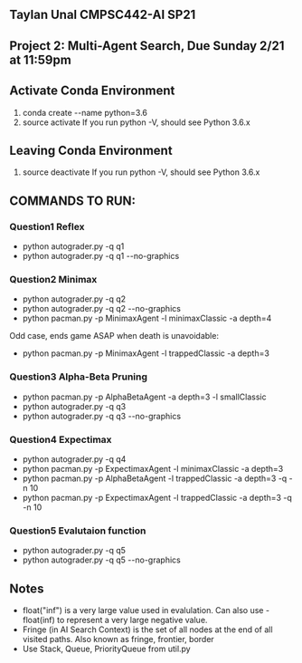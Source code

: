 ## Taylan Unal CMPSC442-AI SP21
## Project 2: Multi-Agent Search, Due Sunday 2/21 at 11:59pm

## Activate Conda Environment
1. conda create --name <env-name> python=3.6
2. source activate <env-name>
If you run python -V, should see Python 3.6.x

## Leaving Conda Environment
1. source deactivate
If you run python -V, should see Python 3.6.x

## COMMANDS TO RUN:
### Question1 Reflex
- python autograder.py -q q1
- python autograder.py -q q1 --no-graphics

### Question2 Minimax
- python autograder.py -q q2
- python autograder.py -q q2 --no-graphics
- python pacman.py -p MinimaxAgent -l minimaxClassic -a depth=4

Odd case, ends game ASAP when death is unavoidable:
- python pacman.py -p MinimaxAgent -l trappedClassic -a depth=3

### Question3 Alpha-Beta Pruning
- python pacman.py -p AlphaBetaAgent -a depth=3 -l smallClassic
- python autograder.py -q q3
- python autograder.py -q q3 --no-graphics

### Question4 Expectimax
- python autograder.py -q q4
- python pacman.py -p ExpectimaxAgent -l minimaxClassic -a depth=3
- python pacman.py -p AlphaBetaAgent -l trappedClassic -a depth=3 -q -n 10
- python pacman.py -p ExpectimaxAgent -l trappedClassic -a depth=3 -q -n 10

### Question5 Evalutaion function
- python autograder.py -q q5
- python autograder.py -q q5 --no-graphics

## Notes
- float("inf") is a very large value used in evalulation. Can also use -float(inf) to represent a very large negative value.
- Fringe (in AI Search Context) is the set of all nodes at the end of all visited paths. Also known as fringe, frontier, border
- Use Stack, Queue, PriorityQueue from util.py